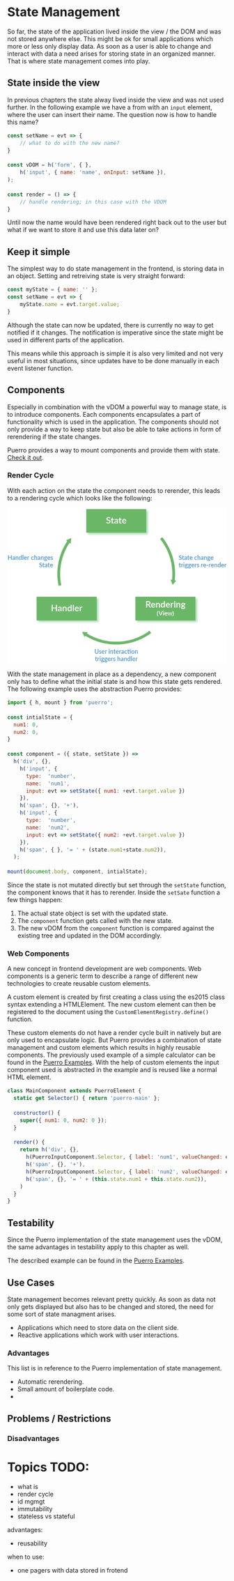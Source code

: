 # State Management

So far, the state of the application lived inside the view / the DOM and was not stored anywhere else. This might be ok for small applications which more or less only display data. As soon as a user is able to change and interact with data a need arises for storing state in an organized manner. That is where state management comes into play. 

## State inside the view

In previous chapters the state alway lived inside the view and was not used further. In the following example we have a from with an `input` element, where the user can insert their name. The question now is how to handle this name?

```js
const setName = evt => {
	// what to do with the new name?
} 

const vDOM = h('form', { },
 	h('input', { name: 'name', onInput: setName }),
);

const render = () => {
	// handle rendering; in this case with the VDOM
}
```

Until now the name would have been rendered right back out to the user but what if we want to store it and use this data later on?

## Keep it simple

The simplest way to do state management in the frontend, is storing data in an object. Setting and retreiving state is very straight forward:

```js
const myState = { name: '' };
const setName = evt => {
	myState.name = evt.target.value;
} 
```

Although the state can now be updated, there is currently no way to get notified if it changes. The notification is imperative since the state might be used in different parts of the application. 

This means while this approach is simple it is also very limited and not very useful in most situations, since updates have to be done manually in each event listener function.

## Components

Especially in combination with the vDOM a powerful way to manage state, is to introduce components. Each components encapsulates a part of functionality which is used in the application. The components should not only provide a way to keep state but also be able to take actions in form of rerendering if the state changes.

Puerro provides a way to mount components and provide them with state. [Check it out](../src#components).

### Render Cycle

With each action on the state the component needs to rerender, this leads to a rendering cycle which looks like the following:

![render-cycle](./assets/img/render-cycle.png)

With the state management in place as a dependency, a new component only has to define what the initial state is and how this state gets rendered. The following example uses the abstraction Puerro provides:

```js
import { h, mount } from 'puerro';

const intialState = {
  num1: 0,
  num2: 0,
}

const component = ({ state, setState }) =>
  h('div', {},
    h('input', {
      type:  'number',
      name:  'num1',
      input: evt => setState({ num1: +evt.target.value })
    }),
    h('span', {}, '+'),
    h('input', {
      type:  'number',
      name:  'num2',
      input: evt => setState({ num2: +evt.target.value })
    }),
    h('span', { }, '= ' + (state.num1+state.num2)),
  );

mount(document.body, component, intialState);
```

Since the state is not mutated directly but set through the `setState` function, the component knows that it has to rerender. Inside the `setSate` function a few things happen:

1. The actual state object is set with the updated state.
2. The `component` function gets called with the new state.
3. The new vDOM from the `component` function is compared against the existing tree and updated in the DOM accordingly.

### Web Components

A new concept in frontend development are web components. Web components is a generic term to describe a range of different new technologies to create reusable custom elements. 

A custom element is created by first creating a class using the es2015 class syntax extending a HTMLElement. The new custom element can then be registered to the document using the `CustomElementRegistry.define()` function.

These custom elements do not have a render cycle built in natively but are only used to encapsulate logic. But Puerro provides a combination of state management and custom elements which results in highly reusable components. The previously used example of a simple calculator can be found in the [Puerro Examples](../examples/web-components). With the help of custom elements the input component used is abstracted in the example and is reused like a normal HTML element.

```js
class MainComponent extends PuerroElement {
  static get Selector() { return 'puerro-main' };

  constructor() {
    super({ num1: 0, num2: 0 });
  }

  render() {
    return h('div', {},
      h(PuerroInputComponent.Selector, { label: 'num1', valueChanged: evt => this.setState({ num1: +evt.detail }) }),
      h('span', {}, '+'),
      h(PuerroInputComponent.Selector, { label: 'num2', valueChanged: evt => this.setState({ num2: +evt.detail }) }),
      h('span', {}, '= ' + (this.state.num1 + this.state.num2)),
    )
  }
}
```

## Testability

Since the Puerro implementation of the state management uses the vDOM, the same advantages in testability apply to this chapter as well.

The described example can be found in the [Puerro Examples](../examples/state-management).

## Use Cases

State management becomes relevant pretty quickly. As soon as data not only gets displayed but also has to be changed and stored, the need for some sort of state managment arises.

- Applications which need to store data on the client side.
- Reactive applications which work with user interactions.

### Advantages

This list is in reference to the Puerro implementation of state management.

- Automatic rerendering.
- Small amount of boilerplate code.
- 

## Problems / Restrictions

### Disadvantages

# Topics TODO:


- what is
- render cycle
- id mgmgt
- immutability
- stateless vs stateful

advantages: 
- reusability

when to use:
- one pagers with data stored in frotend

